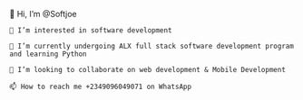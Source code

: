   👋 Hi, I’m @Softjoe
    
    👀 I’m interested in software development
    
    🌱 I’m currently undergoing ALX full stack software development program and learning Python
    
    💞️ I’m looking to collaborate on web development & Mobile Development
    
    📫 How to reach me +2349096049071 on WhatsApp

